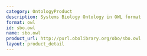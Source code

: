 ```yaml
---
category: OntologyProduct
description: Systems Biology Ontology in OWL format
format: owl
id: sbo.owl
name: sbo.owl
product_url: http://purl.obolibrary.org/obo/sbo.owl
layout: product_detail
---
```

